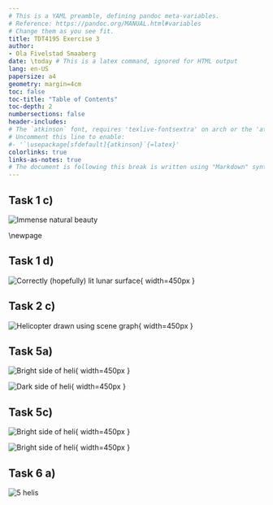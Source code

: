```yaml
---
# This is a YAML preamble, defining pandoc meta-variables.
# Reference: https://pandoc.org/MANUAL.html#variables
# Change them as you see fit.
title: TDT4195 Exercise 3
author:
- Ola Fivelstad Smaaberg
date: \today # This is a latex command, ignored for HTML output
lang: en-US
papersize: a4
geometry: margin=4cm
toc: false
toc-title: "Table of Contents"
toc-depth: 2
numbersections: false
header-includes:
# The `atkinson` font, requires 'texlive-fontsextra' on arch or the 'atkinson' CTAN package
# Uncomment this line to enable:
#- '`\usepackage[sfdefault]{atkinson}`{=latex}'
colorlinks: true
links-as-notes: true
# The document is following this break is written using "Markdown" syntax
---
```


<!--
This is a HTML-style comment, not visible in the final PDF.
-->

## Task 1 c)

![ Immense natural beauty](images/crater.png)

\newpage
## Task 1 d)

![Correctly (hopefully) lit lunar surface](images/litSurface.png){ width=450px }

## Task 2 c) 

![Helicopter drawn using scene graph](images/heliscenegraph.png){ width=450px }

## Task 5a)

![Bright side of heli](images/heli_bright_side.png){ width=450px }

![Dark side of heli](images/heli_shadow_side.png){ width=450px }

## Task 5c)

![Bright side of heli](images/good_light_1.png){ width=450px }

![Bright side of heli](images/good_light_2.png){ width=450px }


## Task 6 a)

![5 helis](images/5_helis.png)

